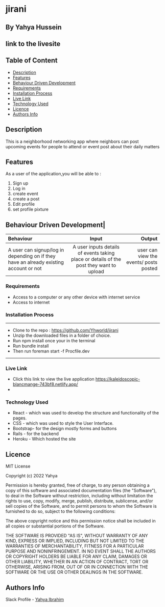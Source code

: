 # jirani
 ## By Yahya Hussein
 

 

## link to the livesite


## Table of Content
 - [Description](#description)
 - [Features](#features)
 - [Behaviour Driven Development](#Behaviour-Driven-Development)
 - [Requirements](#requirements)
 - [Installation Process](#installation-Process)
 - [Live Link](#Live-Link)
 - [Technology  Used](#technology-Used)
 - [Licence](#licence)
 - [Authors Info](#Authors-Info)
 
 ## Description
 <p>This is a neighborhood networking app where neighbors can post upcoming events for people to attend or event post about their daily matters</p>
 
 ## Features
As a user of the application,you will be able to :
1. Sign up
2. Log in
3. create event
4. create a post
5.  Edit profile
6. set profile pixture

## Behaviour Driven Development|
| Behaviour      | Input        | Output       |
| :------------- | :----------: | -----------: |
| A user can signup/log in depending on if they have an already existing account or not | A user inputs details of events taking place or details of the post they want to upload | user can view the events/ posts posted   |

###  Requirements
 * Access to  a computer or any other device with internet service
 * Access to internet

### Installation Process
 ****
 * Clone to the repo : https://github.com/Yhworld/jirani
* Unzip the downloaded files in a folder of choice.
* Run npm install once your in the terminal
* Run bundle install
* Then run foreman start -f Procfile.dev
 ****

### Live Link
- Click this link to view the live application https://kaleidoscopic-blancmange-743bf8.netlify.app/
- 
### Technology  Used
* React - which was used to develop the structure and functionality of the pages.
* CSS - which was used to style the User Interface.
* Bootstrap- for the design mostly forms and buttons
* Rails - for the backend
* Heroku - Which hosted the site

## Licence
MIT License

Copyright (c) 2022 Yahya

Permission is hereby granted, free of charge, to any person obtaining a copy
of this software and associated documentation files (the "Software"), to deal
in the Software without restriction, including without limitation the rights
to use, copy, modify, merge, publish, distribute, sublicense, and/or sell
copies of the Software, and to permit persons to whom the Software is
furnished to do so, subject to the following conditions:

The above copyright notice and this permission notice shall be included in all
copies or substantial portions of the Software.

THE SOFTWARE IS PROVIDED "AS IS", WITHOUT WARRANTY OF ANY KIND, EXPRESS OR
IMPLIED, INCLUDING BUT NOT LIMITED TO THE WARRANTIES OF MERCHANTABILITY,
FITNESS FOR A PARTICULAR PURPOSE AND NONINFRINGEMENT. IN NO EVENT SHALL THE
AUTHORS OR COPYRIGHT HOLDERS BE LIABLE FOR ANY CLAIM, DAMAGES OR OTHER
LIABILITY, WHETHER IN AN ACTION OF CONTRACT, TORT OR OTHERWISE, ARISING FROM,
OUT OF OR IN CONNECTION WITH THE SOFTWARE OR THE USE OR OTHER DEALINGS IN THE
SOFTWARE.
## Authors Info
Slack Profile - [Yahya Ibrahim](https://app.slack.com/client/T077KKCG6/GLRQR61NW/user_profile/UKXCHMCNP?cdn_fallback=1)
